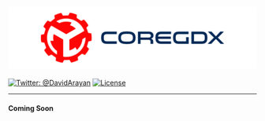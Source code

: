 <h3 align="center">
  <img src="graphics/icon.png?raw=true" alt="EzySlice Logo" width="700">
</h3>

[![Twitter: @DavidArayan](https://img.shields.io/badge/contact-DavidArayan-blue.svg?style=flat)](https://twitter.com/DavidArayan)
[![License](https://img.shields.io/badge/license-MIT-orange.svg?style=flat)](LICENSE)

---

#### Coming Soon

